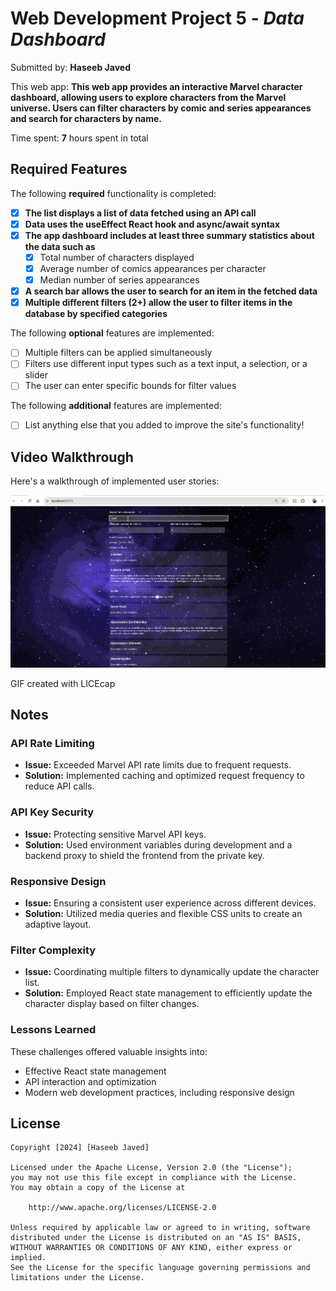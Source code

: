 # Web Development Project 5 - *Data Dashboard*

Submitted by: **Haseeb Javed**

This web app: **This web app provides an interactive Marvel character dashboard, allowing users to explore characters from the Marvel universe. Users can filter characters by comic and series appearances and search for characters by name.**

Time spent: **7** hours spent in total

## Required Features

The following **required** functionality is completed:

- [X] **The list displays a list of data fetched using an API call**
- [X] **Data uses the useEffect React hook and async/await syntax**
- [X] **The app dashboard includes at least three summary statistics about the data such as**
  - [x] Total number of characters displayed
  - [x] Average number of comics appearances per character
  - [x] Median number of series appearances
- [X] **A search bar allows the user to search for an item in the fetched data**
- [X] **Multiple different filters (2+) allow the user to filter items in the database by specified categories**

The following **optional** features are implemented:

- [ ] Multiple filters can be applied simultaneously
- [ ] Filters use different input types such as a text input, a selection, or a slider
- [ ] The user can enter specific bounds for filter values

The following **additional** features are implemented:

* [ ] List anything else that you added to improve the site's functionality!

## Video Walkthrough

Here's a walkthrough of implemented user stories:

<img src='walkthrough.gif' title='Video Walkthrough' width='' alt='Video Walkthrough' />

<!-- Replace this with whatever GIF tool you used! -->
GIF created with LICEcap  
<!-- Recommended tools:
[Kap](https://getkap.co/) for macOS
[ScreenToGif](https://www.screentogif.com/) for Windows
[peek](https://github.com/phw/peek) for Linux. -->

## Notes

### API Rate Limiting
* **Issue:** Exceeded Marvel API rate limits due to frequent requests.
* **Solution:** Implemented caching and optimized request frequency to reduce API calls.

### API Key Security
* **Issue:** Protecting sensitive Marvel API keys.
* **Solution:** Used environment variables during development and a backend proxy to shield the frontend from the private key.

### Responsive Design
* **Issue:** Ensuring a consistent user experience across different devices.
* **Solution:** Utilized media queries and flexible CSS units to create an adaptive layout.

### Filter Complexity
* **Issue:** Coordinating multiple filters to dynamically update the character list.
* **Solution:** Employed React state management to efficiently update the character display based on filter changes.

### Lessons Learned
These challenges offered valuable insights into:
* Effective React state management
* API interaction and optimization
* Modern web development practices, including responsive design

## License

    Copyright [2024] [Haseeb Javed]

    Licensed under the Apache License, Version 2.0 (the "License");
    you may not use this file except in compliance with the License.
    You may obtain a copy of the License at

        http://www.apache.org/licenses/LICENSE-2.0

    Unless required by applicable law or agreed to in writing, software
    distributed under the License is distributed on an "AS IS" BASIS,
    WITHOUT WARRANTIES OR CONDITIONS OF ANY KIND, either express or implied.
    See the License for the specific language governing permissions and
    limitations under the License.